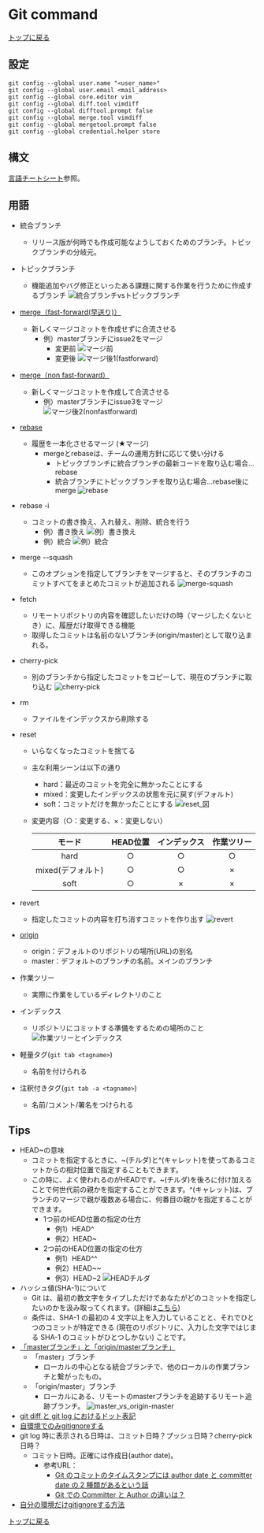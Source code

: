 
# Git command

[トップに戻る](../index.md)

## 設定

```shell
git config --global user.name "<user_name>"
git config --global user.email <mail_address>
git config --global core.editor vim
git config --global diff.tool vimdiff
git config --global difftool.prompt false
git config --global merge.tool vimdiff
git config --global mergetool.prompt false
git config --global credential.helper store
```

## 構文

[言語チートシート](https://github.com/draemonash2/other)参照。

## 用語

- 統合ブランチ
    - リリース版が何時でも作成可能なようしておくためのブランチ。トピックブランチの分岐元。
- トピックブランチ
    - 機能追加やバグ修正といったある課題に関する作業を行うために作成するブランチ
        ![統合ブランチvsトピックブランチ](統合ブランチvsトピックブランチ.jpg)
- [merge（fast-forward(早送り)）](https://nullnote.com/web/git/merge_rebase/)
    - 新しくマージコミットを作成せずに合流させる
        - 例）masterブランチにissue2をマージ
            - 変更前
                ![マージ前](マージ前.jpg)
            - 変更後
                ![マージ後1(fastforward)](マージ後1(fastforward).jpg)
- [merge（non fast-forward）](https://nullnote.com/web/git/merge_rebase/)
    - 新しくマージコミットを作成して合流させる
        - 例）masterブランチにissue3をマージ
            ![マージ後2(nonfastforward)](マージ後2(nonfastforward).jpg)
- [rebase](https://nullnote.com/web/git/merge_rebase/)
    - 履歴を一本化させるマージ (★マージ)
        - mergeとrebaseは、チームの運用方針に応じて使い分ける
            - トピックブランチに統合ブランチの最新コードを取り込む場合…rebase
            - 統合ブランチにトピックブランチを取り込む場合…rebase後にmerge
                ![rebase](rebase.jpg)
- rebase -i
    - コミットの書き換え、入れ替え、削除、統合を行う
        - 例）書き換え
            ![例）書き換え](rebase-i_書き換え.jpg)
        - 例）統合
            ![例）統合](rebase-i_統合.jpg)
- merge --squash
    - このオプションを指定してブランチをマージすると、そのブランチのコミットすべてをまとめたコミットが追加される
        ![merge-squash](merge-squash.jpg)
- fetch
    - リモートリポジトリの内容を確認したいだけの時（マージしたくないとき）に、履歴だけ取得できる機能
    - 取得したコミットは名前のないブランチ(origin/master)として取り込まれる。
- cherry-pick
    - 別のブランチから指定したコミットをコピーして、現在のブランチに取り込む
        ![cherry-pick](cherry-pick.jpg)
- rm
    - ファイルをインデックスから削除する
- reset
    - いらなくなったコミットを捨てる
    - 主な利用シーンは以下の通り
        - hard：最近のコミットを完全に無かったことにする
        - mixed：変更したインデックスの状態を元に戻す(デフォルト)
        - soft：コミットだけを無かったことにする
            ![reset_図](reset_図.jpg)

    - 変更内容（○：変更する、×：変更しない）

        |モード|HEAD位置|インデックス|作業ツリー|
        |:--:|:--:|:--:|:--:|
        | hard              | ○ | ○ | ○ |
        | mixed(デフォルト) | ○ | ○ | × |
        | soft              | ○ | × | × |

- revert
    - 指定したコミットの内容を打ち消すコミットを作り出す
        ![revert](revert.jpg)
- [origin](https://qiita.com/seri1234/items/e651b3e108a695a92809)
    - origin：デフォルトのリポジトリの場所(URL)の別名
    - master：デフォルトのブランチの名前。メインのブランチ
- 作業ツリー
    - 実際に作業をしているディレクトリのこと
- インデックス
    - リポジトリにコミットする準備をするための場所のこと
        ![作業ツリーとインデックス](作業ツリーとインデックス.jpg)
- 軽量タグ(`git tab <tagname>`)
    - 名前を付けられる
- 注釈付きタグ(`git tab -a <tagname>`)
    - 名前/コメント/署名をつけられる

## Tips

- HEAD~の意味
    - コミットを指定するときに、~(チルダ)と^(キャレット)を使ってあるコミットからの相対位置で指定することもできます。
    - この時に、よく使われるのがHEADです。~(チルダ)を後ろに付け加えることで何世代前の親かを指定することができます。^(キャレット)は、ブランチのマージで親が複数ある場合に、何番目の親かを指定することができます。
        - 1つ前のHEAD位置の指定の仕方
            - 例1）HEAD^
            - 例2）HEAD~
        - 2つ前のHEAD位置の指定の仕方
            - 例1）HEAD^^
            - 例2）HEAD~~
            - 例3）HEAD~2
                ![HEADチルダ](HEADチルダ.jpg)
- ハッシュ値(SHA-1)について
    - Git は、最初の数文字をタイプしただけであなたがどのコミットを指定したいのかを汲み取ってくれます。(詳細は[こちら](https://git-scm.com/book/ja/v2/Git-%E3%81%AE%E3%81%95%E3%81%BE%E3%81%96%E3%81%BE%E3%81%AA%E3%83%84%E3%83%BC%E3%83%AB-%E3%83%AA%E3%83%93%E3%82%B8%E3%83%A7%E3%83%B3%E3%81%AE%E9%81%B8%E6%8A%9E))
    - 条件は、SHA-1 の最初の 4 文字以上を入力していることと、それでひとつのコミットが特定できる (現在のリポジトリに、入力した文字ではじまる SHA-1 のコミットがひとつしかない) ことです。
- [「masterブランチ」と「origin/masterブランチ」](https://qiita.com/wann/items/688bc17460a457104d7d)
    - 「master」ブランチ
        - ローカルの中心となる統合ブランチで、他のローカルの作業ブランチと繋がったもの。
    - 「origin/master」ブランチ
        - ローカルにある、リモートのmasterブランチを追跡するリモート追跡ブランチ。
            ![master_vs_origin-master](master_vs_origin-master.jpg)
- [git diff と git log におけるドット表記](https://zenn.dev/yoichi/articles/git-dotted-notations)
- [自環境でのみgitignoreする](https://aruo.net/arbk/blog/article/Tips_FAQ_Git%E3%81%A7%E8%87%AA%E5%88%86%E3%81%AE%E7%92%B0%E5%A2%83%E3%81%A0%E3%81%91gitignore_LocalFile%E3%82%92%E5%80%8B%E4%BA%BA%E7%9A%84%E3%81%ABVersion%E7%AE%A1%E7%90%86%E5%AF%BE%E8%B1%A1%E5%A4%96%E3%81%AB%E3%81%99%E3%82%8B%E6%96%B9%E6%B3%95)
- git log 時に表示される日時は、コミット日時？プッシュ日時？cherry-pick日時？
    - コミット日時。正確には作成日(author date)。
        - 参考URL：
            - [Git のコミットのタイムスタンプには author date と committer date の 2 種類があるという話](https://vividcode.hatenablog.com/entry/git/author-date-and-committer-date)
            - [Git での Committer と Author の違いは？](https://kz-engineer-scrap.hatenablog.com/entry/2016/04/05/032916)
- [自分の環境だけgitignoreする方法](https://www.yoheim.net/blog.php?q=20160510)

[トップに戻る](../index.md)
